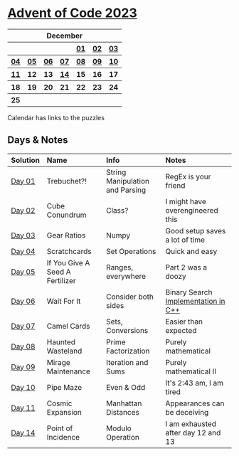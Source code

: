 # [Advent of Code 2023](https://adventofcode.com/2023)

<table>
<tr>
    <th colspan="7">December</th>
    </tr>
    <tr>
        <th></th>
        <th></th>
        <th></th>
        <th></th>
        <th><a href="https://adventofcode.com/2023/day/1">01</a></th>
        <th><a href="https://adventofcode.com/2023/day/2">02</a></th>
        <th><a href="https://adventofcode.com/2023/day/3">03</a></th>
    </tr>
    <tr>
        <th><a href="https://adventofcode.com/2023/day/4">04</a></th>
        <th><a href="https://adventofcode.com/2023/day/5">05</a></th>
        <th><a href="https://adventofcode.com/2023/day/6">06</a></th>
        <th><a href="https://adventofcode.com/2023/day/7">07</a></th>
        <th><a href="https://adventofcode.com/2023/day/8">08</a></th>
        <th><a href="https://adventofcode.com/2023/day/9">09</a></th>
        <th><a href="https://adventofcode.com/2023/day/10">10</a></th>
    </tr>
    <tr>
        <th><a href="https://adventofcode.com/2023/day/11">11</a></th>
        <th>12</th>
        <th>13</th>
        <th><a href="https://adventofcode.com/2023/day/11">14</a></th>
        <th>15</th>
        <th>16</th>
        <th>17</th>
    </tr>
    <tr>
        <th>18</th>
        <th>19</th>
        <th>20</th>
        <th>21</th>
        <th>22</th>
        <th>23</th>
        <th>24</th>
    </tr>
    <tr>
        <th>25</th>
        <th></th>
        <th></th>
        <th></th>
        <th></th>
        <th></th>
        <th></th>
    </tr>
</table>
Calendar has links to the puzzles

## Days & Notes

Solution | Name | Info | Notes
:--- | :-- | :---  | :----
[Day 01](https://github.com/enigm4tik/advent-of-code/blob/main/2023/day01.py) | Trebuchet?! | String Manipulation and Parsing | RegEx is your friend
[Day 02](https://github.com/enigm4tik/advent-of-code/blob/main/2023/day02.py) | Cube Conundrum | Class? | I might have overengineered this
[Day 03](https://github.com/enigm4tik/advent-of-code/blob/main/2023/day03.py) | Gear Ratios | Numpy | Good setup saves a lot of time
[Day 04](https://github.com/enigm4tik/advent-of-code/blob/main/2023/day04.py) | Scratchcards | Set Operations | Quick and easy
[Day 05](https://github.com/enigm4tik/advent-of-code/blob/main/2023/day05.py) | If You Give A Seed A Fertilizer | Ranges, everywhere | Part 2 was a doozy
[Day 06](https://github.com/enigm4tik/advent-of-code/blob/main/2023/day06.py) | Wait For It | Consider both sides | Binary Search [Implementation in C++](https://github.com/enigm4tik/advent-of-code/blob/main/2023/day06.cpp)
[Day 07](https://github.com/enigm4tik/advent-of-code/blob/main/2023/day07.py) | Camel Cards | Sets, Conversions | Easier than expected
[Day 08](https://github.com/enigm4tik/advent-of-code/blob/main/2023/day08.py) | Haunted Wasteland | Prime Factorization | Purely mathematical
[Day 09](https://github.com/enigm4tik/advent-of-code/blob/main/2023/day09.py) | Mirage Maintenance | Iteration and Sums | Purely mathematical II
[Day 10](https://github.com/enigm4tik/advent-of-code/blob/main/2023/day10.py) | Pipe Maze | Even & Odd | It's 2:43 am, I am tired 
[Day 11](https://github.com/enigm4tik/advent-of-code/blob/main/2023/day11.py) | Cosmic Expansion | Manhattan Distances | Appearances can be deceiving
[Day 14](https://github.com/enigm4tik/advent-of-code/blob/main/2023/day14.py) | Point of Incidence | Modulo Operation | I am exhausted after day 12 and 13